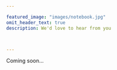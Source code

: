 ```yaml
---

featured_image: "images/notebook.jpg"
omit_header_text: true
description: We'd love to hear from you



---
```

Coming soon...


